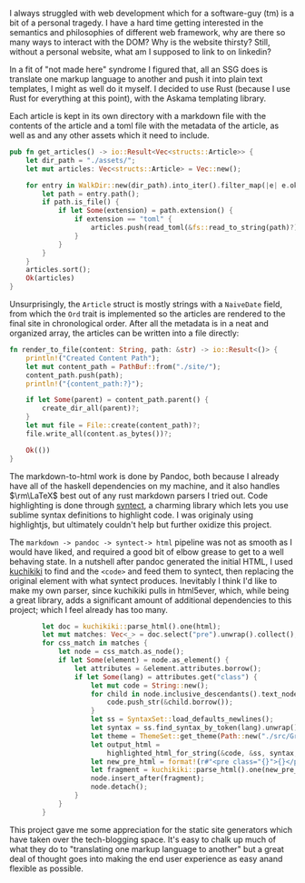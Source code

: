 I always struggled with web development which for a software-guy (tm) is a bit of a personal tragedy. I have a hard time getting interested in the semantics and philosophies of different web framework, why are there so many ways to interact with the DOM? Why is the website thirsty? Still, without a personal website, what am I supposed to link to on linkedin?

In a fit of "not made here" syndrome I figured that, all an SSG does is translate one markup language to another and push it into plain text templates, I might as well do it myself. I decided to use Rust (because I use Rust for everything at this point), with the Askama templating library. 

Each article is kept in its own directory with a markdown file with the contents of the article and a toml file with the metadata of the article, as well as and any other assets which it need to include.

```Rust
pub fn get_articles() -> io::Result<Vec<structs::Article>> {
    let dir_path = "./assets/";
    let mut articles: Vec<structs::Article> = Vec::new();

    for entry in WalkDir::new(dir_path).into_iter().filter_map(|e| e.ok()) {
        let path = entry.path();
        if path.is_file() {
            if let Some(extension) = path.extension() {
                if extension == "toml" {
                    articles.push(read_toml(&fs::read_to_string(path)?));
                }
            }
        }
    }
    articles.sort();
    Ok(articles)
}
```
Unsurprisingly, the ```Article``` struct is mostly strings with a ```NaiveDate``` field, from which the ```Ord``` trait is implemented so the articles are rendered to the final site in chronological order. After all the metadata is in a neat and organized array, the articles can be written into a file directly:

```Rust 
fn render_to_file(content: String, path: &str) -> io::Result<()> {
    println!("Created Content Path");
    let mut content_path = PathBuf::from("./site/");
    content_path.push(path);
    println!("{content_path:?}");

    if let Some(parent) = content_path.parent() {
        create_dir_all(parent)?;
    }
    let mut file = File::create(content_path)?;
    file.write_all(content.as_bytes())?;

    Ok(())
}
```

The markdown-to-html work is done by Pandoc, both because I already have all of the haskell dependencies on my machine, and it also handles $\rm\LaTeX$ best out of any rust markdown parsers I tried out. Code highlighting is done through [syntect](https://github.com/trishume/syntect), a charming library which lets you use sublime syntax definitions to highlight code. I was originaly using highlightjs, but ultimately couldn't help but further oxidize this project. 

The ```markdown -> pandoc -> syntect-> html``` pipeline was not as smooth as I would have liked, and required a good bit of elbow grease to get to a well behaving state. In a nutshell after pandoc generated the initial HTML, I used [kuchikiki](https://github.com/brave/kuchikiki) to find and the ```<code>``` and feed them to syntect, then replacing the original element with what syntect produces. Inevitably I think I'd like to make my own parser, since kuchikiki pulls in html5ever, which, while being a great library, adds a significant amount of additional dependencies to this project; which I feel already has too many.

```Rust
        let doc = kuchikiki::parse_html().one(html);
        let mut matches: Vec<_> = doc.select("pre").unwrap().collect();
        for css_match in matches {
            let node = css_match.as_node();
            if let Some(element) = node.as_element() {
                let attributes = &element.attributes.borrow();
                if let Some(lang) = attributes.get("class") {
                    let mut code = String::new();
                    for child in node.inclusive_descendants().text_nodes() {
                        code.push_str(&child.borrow());
                    }
                    let ss = SyntaxSet::load_defaults_newlines();
                    let syntax = ss.find_syntax_by_token(lang).unwrap();
                    let theme = ThemeSet::get_theme(Path::new("./src/Gruvbox-N.tmTheme")).unwrap();
                    let output_html =
                        highlighted_html_for_string(&code, &ss, syntax, &theme).unwrap();
                    let new_pre_html = format!(r#"<pre class="{}">{}</pre>"#, lang, output_html);
                    let fragment = kuchikiki::parse_html().one(new_pre_html);
                    node.insert_after(fragment);
                    node.detach();
                }
            }
        }
```

This project gave me some appreciation for the static site generators
which have taken over the tech-blogging space. It's easy to chalk up much
of what they do to "translating one markup language to another" but
a great deal of thought goes into making the end user experience as easy
anand flexible as possible. 
